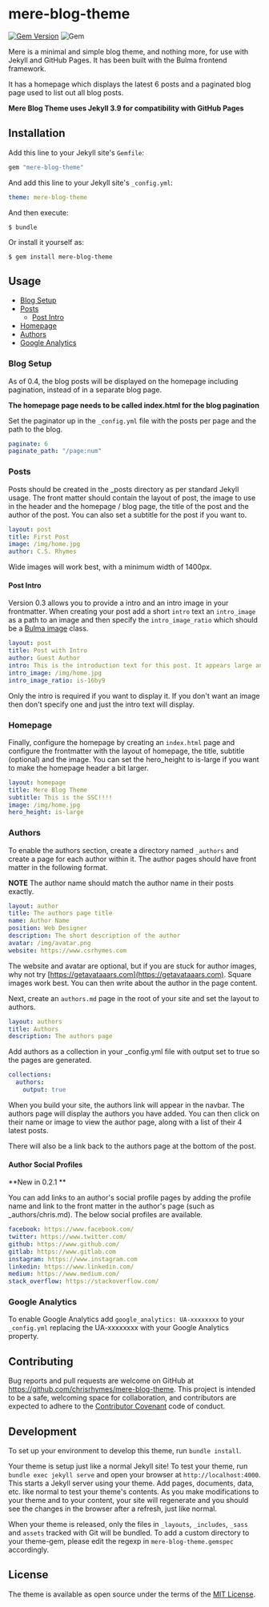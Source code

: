 # mere-blog-theme

[![Gem Version](https://badge.fury.io/rb/mere-blog-theme.svg)](https://badge.fury.io/rb/mere-blog-theme) 
![Gem](https://img.shields.io/gem/dt/mere-blog-theme)

Mere is a minimal and simple blog theme, and nothing more, for use with Jekyll and GitHub Pages. It has been built with the Bulma frontend framework.

It has a homepage which displays the latest 6 posts and a paginated blog page used to list out all blog posts. 

**Mere Blog Theme uses Jekyll 3.9 for compatibility with GitHub Pages**


## Installation

Add this line to your Jekyll site's `Gemfile`:

```ruby
gem "mere-blog-theme"
```

And add this line to your Jekyll site's `_config.yml`:

```yaml
theme: mere-blog-theme
```

And then execute:

    $ bundle

Or install it yourself as:

    $ gem install mere-blog-theme

## Usage

* [Blog Setup](#blog-setup)
* [Posts](#posts)
    * [Post Intro](#post-intro)
* [Homepage](#homepage)
* [Authors](#authors)
* [Google Analytics](#google-analytics)

### Blog Setup

As of 0.4, the blog posts will be displayed on the homepage including pagination, instead of in a separate blog page. 

**The homepage page needs to be called index.html for the blog pagination**

Set the paginator up in the `_config.yml` file with the posts per page and the path to the blog.

```yaml
paginate: 6
paginate_path: "/page:num"
```

### Posts

Posts should be created in the _posts directory as per standard Jekyll usage. The front matter should contain the layout of post, the image to use in the header and the homepage / blog page, the title of the post and the author of the post. You can also set a subtitle for the post if you want to.

```yaml
layout: post
title: First Post
image: /img/home.jpg
author: C.S. Rhymes
```

Wide images will work best, with a minimum width of 1400px. 

#### Post Intro

Version 0.3 allows you to provide a intro and an intro image in your frontmatter. When creating your post add a short `intro` text an `intro_image` as a path to an image and then specify the `intro_image_ratio` which should be a [Bulma image](https://bulma.io/documentation/elements/image/) class. 

```yaml
layout: post
title: Post with Intro
author: Guest Author
intro: This is the introduction text for this post. It appears large and bold at the top of the post
intro_image: /img/home.jpg
intro_image_ratio: is-16by9
```

Only the intro is required if you want to display it. If you don't want an image then don't specify one and just the intro text will display.

### Homepage

Finally, configure the homepage by creating an `index.html` page and configure the frontmatter with the layout of homepage, the title, subtitle (optional) and the image. You can set the hero_height to is-large if you want to make the homepage header a bit larger. 

```yaml
layout: homepage
title: Mere Blog Theme
subtitle: This is the SSC!!!!
image: /img/home.jpg
hero_height: is-large
```

### Authors

To enable the authors section, create a directory named `_authors` and create a page for each author within it. The author pages should have front matter in the following format. 

**NOTE** The author name should match the author name in their posts exactly. 

```yaml
layout: author
title: The authors page title
name: Author Name
position: Web Designer
description: The short description of the author
avatar: /img/avatar.png
website: https://www.csrhymes.com
```

The website and avatar are optional, but if you are stuck for author images, why not try [https://getavataaars.com](https://getavataaars.com). Square images work best. You can then write about the author in the page content. 
 
Next, create an `authors.md` page in the root of your site and set the layout to authors.

```yaml
layout: authors
title: Authors
description: The authors page
```

Add authors as a collection in your _config.yml file with output set to true so the pages are generated. 

```yaml
collections:
  authors:
    output: true
```

When you build your site, the authors link will appear in the navbar. The authors page will display the authors you have added. You can then click on their name or image to view the author page, along with a list of their 4 latest posts. 

There will also be a link back to the authors page at the bottom of the post. 

#### Author Social Profiles

**New in 0.2.1 **

You can add links to an author's social profile pages by adding the profile name and link to the front matter in the author's page (such as _authors/chris.md). The below social profiles are available.

```yaml
facebook: https://www.facebook.com/
twitter: https://www.twitter.com/
github: https://www.github.com/
gitlab: https://www.gitlab.com
instagram: https://www.instagram.com
linkedin: https://www.linkedin.com/
medium: https://www.medium.com/
stack_overflow: https://stackoverflow.com/
```

### Google Analytics

To enable Google Analytics add `google_analytics: UA-xxxxxxxx` to your `_config.yml` replacing the UA-xxxxxxxx with your Google Analytics property.

## Contributing

Bug reports and pull requests are welcome on GitHub at https://github.com/chrisrhymes/mere-blog-theme. This project is intended to be a safe, welcoming space for collaboration, and contributors are expected to adhere to the [Contributor Covenant](http://contributor-covenant.org) code of conduct.

## Development

To set up your environment to develop this theme, run `bundle install`.

Your theme is setup just like a normal Jekyll site! To test your theme, run `bundle exec jekyll serve` and open your browser at `http://localhost:4000`. This starts a Jekyll server using your theme. Add pages, documents, data, etc. like normal to test your theme's contents. As you make modifications to your theme and to your content, your site will regenerate and you should see the changes in the browser after a refresh, just like normal.

When your theme is released, only the files in `_layouts`, `_includes`, `_sass` and `assets` tracked with Git will be bundled.
To add a custom directory to your theme-gem, please edit the regexp in `mere-blog-theme.gemspec` accordingly.

## License

The theme is available as open source under the terms of the [MIT License](https://opensource.org/licenses/MIT).

